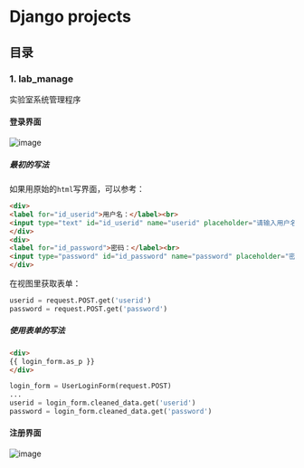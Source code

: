 # Django projects
## 目录
### 1. lab_manage
实验室系统管理程序
#### 登录界面
![image](https://user-images.githubusercontent.com/91482240/200122042-dc03867b-eac9-49db-bc53-a41981a0edbb.png)

##### 最初的写法
如果用原始的`html`写界面，可以参考：
```html
<div>
<label for="id_userid">用户名：</label><br>
<input type="text" id="id_userid" name="userid" placeholder="请输入用户名" autofocus required/>
</div>
<div>
<label for="id_password">密码：</label><br>
<input type="password" id="id_password" name="password" placeholder="密码不低于6位" required>
</div>
```
在视图里获取表单：
```python
userid = request.POST.get('userid')
password = request.POST.get('password')
```
##### 使用表单的写法
```html
<div>
{{ login_form.as_p }}
</div>
```

```python
login_form = UserLoginForm(request.POST)
...
userid = login_form.cleaned_data.get('userid')
password = login_form.cleaned_data.get('password')
```
#### 注册界面
![image](https://user-images.githubusercontent.com/91482240/200122074-defc498b-319d-469e-9aa8-3d73d7eeece0.png)

